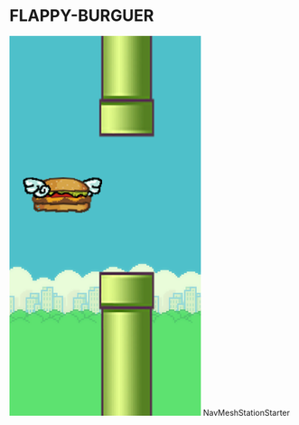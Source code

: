 # FLAPPY-BURGUER
![alt text](https://github.com/andrebluz/FLAPPY-BURGUER/blob/master/android/flappyburguer.png?raw=true?raw=true)
 NavMeshStationStarter
